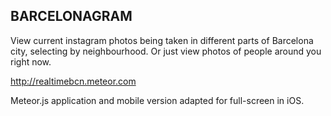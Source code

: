 ## BARCELONAGRAM
View current instagram photos being taken in different parts of Barcelona city, selecting
by neighbourhood. Or just view photos of people around you right now.

http://realtimebcn.meteor.com  

Meteor.js application and mobile version adapted for full-screen in iOS.